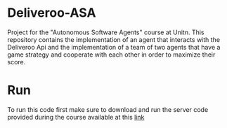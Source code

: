 # Deliveroo-ASA

Project for the "Autonomous Software Agents" course at Unitn. This repository contains the implementation of an agent that interacts with the Deliveroo Api and the implementation of a team of two agents that have a game strategy and cooperate with each other in order to maximize their score.

# Run

To run this code first make sure to download and run the server code provided during the course available at this [link](https://github.com/unitn-ASA/Deliveroo.js) 


